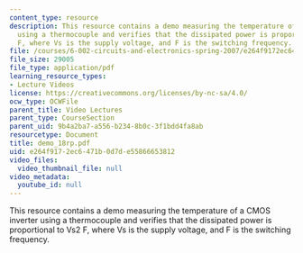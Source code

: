 ```yaml
---
content_type: resource
description: This resource contains a demo measuring the temperature of a CMOS inverter
  using a thermocouple and verifies that the dissipated power is proportional to Vs2
  F, where Vs is the supply voltage, and F is the switching frequency.
file: /courses/6-002-circuits-and-electronics-spring-2007/e264f9172ec6471b0d7de55866653812_demo_18rp.pdf
file_size: 29005
file_type: application/pdf
learning_resource_types:
- Lecture Videos
license: https://creativecommons.org/licenses/by-nc-sa/4.0/
ocw_type: OCWFile
parent_title: Video Lectures
parent_type: CourseSection
parent_uid: 9b4a2ba7-a556-b234-8b0c-3f1bdd4fa8ab
resourcetype: Document
title: demo_18rp.pdf
uid: e264f917-2ec6-471b-0d7d-e55866653812
video_files:
  video_thumbnail_file: null
video_metadata:
  youtube_id: null
---
```

This resource contains a demo measuring the temperature of a CMOS inverter using a thermocouple and verifies that the dissipated power is proportional to Vs2 F, where Vs is the supply voltage, and F is the switching frequency.